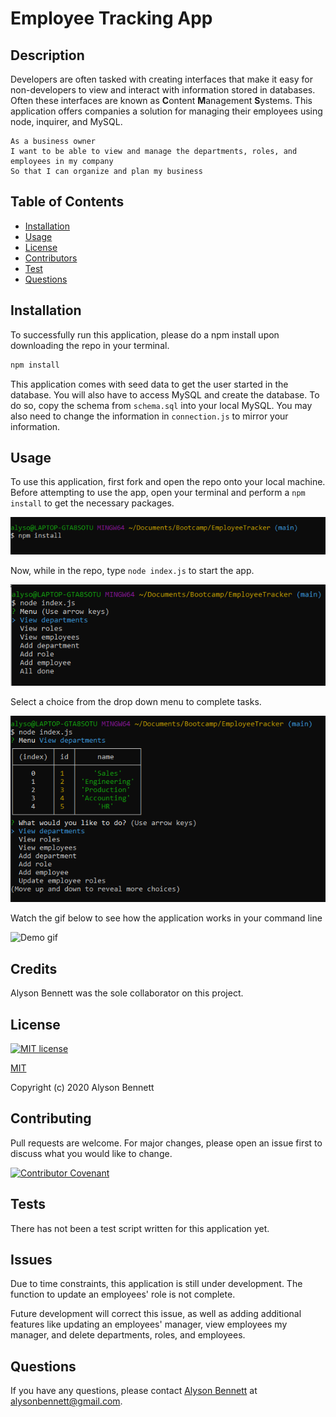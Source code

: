 # Employee Tracking App

## Description

Developers are often tasked with creating interfaces that make it easy for non-developers to view and interact with information stored in databases. Often these interfaces are known as **C**ontent **M**anagement **S**ystems. This application offers companies a solution for managing their employees using node, inquirer, and MySQL.

```
As a business owner
I want to be able to view and manage the departments, roles, and employees in my company
So that I can organize and plan my business
```

## Table of Contents

* [Installation](#Installation)
* [Usage](#Usage)
* [License](#License)
* [Contributors](#Contributors)
* [Test](#Test)
* [Questions](#Questions)

## Installation

To successfully run this application, please do a npm install upon downloading the repo in your terminal.

```bash
npm install
```

This application comes with seed data to get the user started in the database. You will also have to access MySQL and create the database.  To do so, copy the schema from ```schema.sql``` into your local MySQL. You may also need to change the information in ```connection.js``` to mirror your information. 

## Usage

To use this application, first fork and open the repo onto your local machine. Before attempting to use the app, open your terminal and perform a ```npm install``` to get the necessary packages.

![npm install](assets/screenshots/npmInstall.png)

Now, while in the repo, type ```node index.js``` to start the app. 

![node index.js](assets/screenshots/nodeIndex.png)

Select a choice from the drop down menu to complete tasks.

![view departments](assets/screenshots/view.png)

Watch the gif below to see how the application works in your command line

![Demo gif](assets/gif/demo.gif)

## Credits

Alyson Bennett was the sole collaborator on this project. 

## License

[![MIT license](https://img.shields.io/badge/License-MIT-blue.svg)](https://lbesson.mit-license.org/)

[MIT](https://choosealicense.com/licenses/mit/)

Copyright (c) 2020 Alyson Bennett

## Contributing

Pull requests are welcome. For major changes, please open an issue first to discuss what you would like to change.

[![Contributor Covenant](https://img.shields.io/badge/Contributor%20Covenant-v2.0%20adopted-ff69b4.svg)](code_of_conduct.md)

## Tests

There has not been a test script written for this application yet.

## Issues

Due to time constraints, this application is still under development. The function to update an employees' role is not complete.

Future development will correct this issue, as well as adding additional features like updating an employees' manager, view employees my manager, and delete departments, roles, and employees. 

## Questions

If you have any questions, please contact [Alyson Bennett](https://github.com/alysonbennett) at alysonbennett@gmail.com.